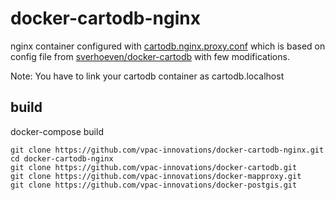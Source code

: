 # docker-cartodb-nginx
nginx container configured with [cartodb.nginx.proxy.conf](https://github.com/spawnthink/docker-cartodb-nginx/blob/master/cartodb.nginx.proxy.conf) which is based on config file from [sverhoeven/docker-cartodb](https://github.com/sverhoeven/docker-cartodb/blob/master/config/cartodb.nginx.proxy.conf) with few modifications.

Note: You have to link your cartodb container as cartodb.localhost

## build 
docker-compose build

```console
git clone https://github.com/vpac-innovations/docker-cartodb-nginx.git
cd docker-cartodb-nginx
git clone https://github.com/vpac-innovations/docker-cartodb.git
git clone https://github.com/vpac-innovations/docker-mapproxy.git
git clone https://github.com/vpac-innovations/docker-postgis.git
```
